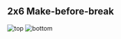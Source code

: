 ## 2x6 Make-before-break  ##

![top](https://github.com/hexeguitar/DecadeRbox/blob/master/DesignFiles/Gerbers/2x6MBB/2x6MBBtop.png)
![bottom](https://github.com/hexeguitar/DecadeRbox/blob/master/DesignFiles/Gerbers/2x6MBB/2x6MBBbtm.png)


